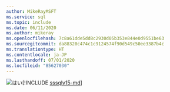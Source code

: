 ```yaml
---
author: MikeRayMSFT
ms.service: sql
ms.topic: include
ms.date: 06/11/2020
ms.author: mikeray
ms.openlocfilehash: 7c8a61dde5dd8c2930d05b353e844e0d9551be63
ms.sourcegitcommit: da88320c474c1c9124574f90d549c50ee3387b4c
ms.translationtype: HT
ms.contentlocale: ja-JP
ms.lasthandoff: 07/01/2020
ms.locfileid: "85627030"
---
```

<Token>![はい](../media/yes-icon.png)[!INCLUDE [sssqlv15-md](../sssqlv15-md.md)]</Token>

